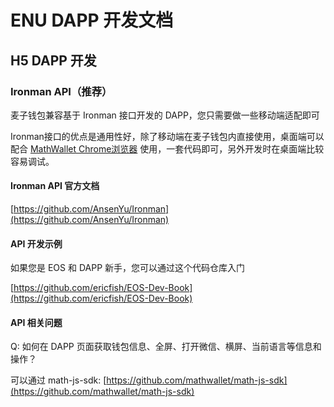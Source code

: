 # ENU DAPP 开发文档

## H5 DAPP 开发

### Ironman API（推荐）

麦子钱包兼容基于 Ironman 接口开发的 DAPP，您只需要做一些移动端适配即可

Ironman接口的优点是通用性好，除了移动端在麦子钱包内直接使用，桌面端可以配合 [MathWallet Chrome浏览器](https://chrome.google.com/webstore/detail/math-wallet/afbcbjpbpfadlkmhmclhkeeodmamcflc) 使用，一套代码即可，另外开发时在桌面端比较容易调试。

#### Ironman API 官方文档

[https://github.com/AnsenYu/Ironman](https://github.com/AnsenYu/Ironman)

#### API 开发示例

如果您是 EOS 和 DAPP 新手，您可以通过这个代码仓库入门

[https://github.com/ericfish/EOS-Dev-Book](https://github.com/ericfish/EOS-Dev-Book)

#### API 相关问题

Q: 如何在 DAPP 页面获取钱包信息、全屏、打开微信、横屏、当前语言等信息和操作？

可以通过 math-js-sdk: [https://github.com/mathwallet/math-js-sdk](https://github.com/mathwallet/math-js-sdk)
